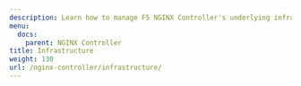 ```yaml
---
description: Learn how to manage F5 NGINX Controller's underlying infrastructure.
menu:
  docs:
    parent: NGINX Controller
title: Infrastructure
weight: 130
url: /nginx-controller/infrastructure/
---
```

